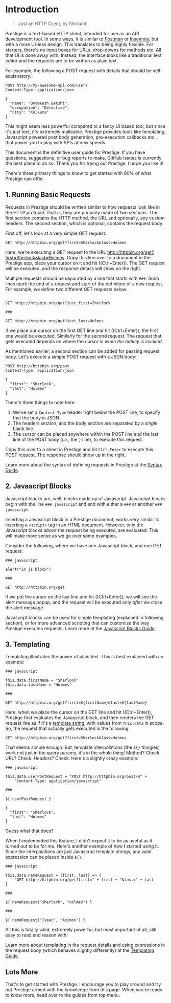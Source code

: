 # Introduction

> Just an HTTP Client, by Shrikant.

Prestige is a text-based HTTP client, intended for use as an API development tool. In some ways, it is similar to
[Postman](https://postman.co) or [Insomnia](https://insomnia.rest), but with a more UI-less design. This translates to
being highly flexible. For starters, there's no input boxes for URLs, drop-downs for methods etc. All that UI is done
away with. Instead, the interface looks like a traditional text editor and the requests are to be written as plain text.

For example, the following a POST request with details that should be self-explanatory.

```http
POST http://my-awesome-api.com/users
Content-Type: application/json

{
  "name": "Byomkesh Bakshi",
  "occupation": "Detective",
  "city": "Kolkata"
}
```

This might seem less powerful compared to a fancy UI based tool, but since it's just text, it's extremely malleable.
Prestige provides tools like templating, Javascript powered post body generation, pre-execution callbacks etc., that
power you to play with APIs at new speeds.

This document is the definitive user guide for Prestige. If you have questions, suggestions, or bug reports to make,
GitHub Issues is currently the best place to do so. Thank you for trying out Prestige, I hope you like it!

There's three primary things to know to get started with 80% of what Prestige can offer.

## 1. Running Basic Requests

Requests in Prestige should be written similar to how requests look like in the HTTP protocol. That is, they are
primarily made of two sections. The first section contains the HTTP method, the URL and optionally, any custom headers.
The second section, which is optional, contains the request body.

First off, let's look at a very simple GET request:

```http
GET http://httpbin.org/get?first=Sherlock&last=Holmes
```

Here, we're executing a GET request to the URL <http://httpbin.org/get?first=Sherlock&last=Holmes>. Copy this line over
to a document in the Prestige app, place your cursor on it and hit ((Ctrl+Enter)). The GET request will be executed, and
the response details will show on the right.

Multiple requests should be separated by a line that starts with `###`. Such lines mark the end of a request and start
of the definition of a new request. For example, we define two different GET requests below:

```http

GET http://httpbin.org/get?just_first=Sherlock

###

GET http://httpbin.org/get?just_last=Holmes

```

If we place our cursor on the first GET line and hit ((Ctrl+Enter)), the first one would be executed. Similarly for the
second request. The request that gets executed depends on where the cursor is *when the hotkey is invoked*.

As mentioned earlier, a second section can be added for passing request body. Let's execute a simple POST request with a
JSON body:

```http
POST http://httpbin.org/post
Content-Type: application/json

{
  "first": "Sherlock",
  "last": "Holmes"
}
```

There's three things to note here:

1. We've set a `Content-Type` header right below the POST line, to specify that the body is JSON.
1. The headers section, and the body section are separated by a *single* blank line.
1. The cursor can be placed anywhere within the POST line and the last line of the POST body (*i.e.,* the `}` line),
   to execute this request.

Copy this over to a sheet in Prestige and hit `Ctrl-Enter` to execute this POST request. The response should show up
in the right.

Learn more about the syntax of defining requests in Prestige at the [Syntax Guide](guides/syntax.md).

## 2. Javascript Blocks

Javascript blocks are, well, blocks made up of Javascript. Javascript blocks begin with the line `### javascript` and
end with either a `###` or another `### javascript`.

Inserting a Javascript block in a Prestige document, works very similar to inserting a `<script>` tag in an HTML
document. However, only the Javascript blocks *above* the request being executed, are evaluated. This will make more
sense as we go over some examples.

Consider the following, where we have one Javascript block, and one GET request:

```
### javascript

alert("in js block")

###

GET http://httpbin.org/get
```

If we put the cursor on the last line and hit ((Ctrl+Enter)), we will see the alert message popup, and the request will
be executed only *after* we close the alert message.

Javascript blocks can be used for simple templating (explained in following section), or for more advanced scripting
that can customize the way Prestige executes requests. Learn more at the [Javascript Blocks
Guide](guides/javascript-blocks.md).

## 3. Templating

Templating illustrates the power of plain text. This is best explained with an example:

```
### javascript

this.data.firstName = "Sherlock"
this.data.lastName = "Holmes"

###

GET http://httpbin.org/get?first=${firstName}&last=${lastName}
```

Here, when we place the cursor on the GET line and hit ((Ctrl+Enter)), Prestige first evaluates the Javascript block,
and then renders the GET request line as if it's a [template string][], with values from `this.data` in scope.  So, the
request that actually gets executed is the following:

[template string]: https://developer.mozilla.org/en-US/docs/Web/JavaScript/Reference/Template_literals

```
GET http://httpbin.org/get?first=Sherlock&last=Holmes
```

That seems simple enough. But, template interpolations (the `${}` thingies) work not just in the query params, it's in
the whole thing! Method? Check. URL? Check. *Headers*? Check. Here's a slightly crazy example:

```
### javascript

this.data.userPostRequest = "POST http://httpbin.org/post\n" +
    "Content-Type: application/javascript"

###

${ userPostRequest }

{
  "first": "Sherlock",
  "last": "Holmes"
}
```

Guess what that does?

When I implemented this feature, I didn't expect it to be as useful as it turned out to be for me. Here's another
example of how I started using it. Since the interpolations are just Javascript template strings, any valid expression
can be placed inside `${}`.

```
### javascript

this.data.nameRequest = (first, last) => {
    "GET http://httpbin.org/get?first=" + first + "&last=" + last
}

###

${ nameRequest("Sherlock", "Holmes") }

###

${ nameRequest("Isaac", "Asimov") }

```

All this is totally valid, extremely powerful, but most important of all, still easy to read and reason with!

Learn more about templating in the request details and using expressions in the request body (which behaves slightly
differently) at the [Templating Guide](guides/templating.md).

## Lots More

That's to get started with Prestige. I encourage you to play around and try out Prestige armed with the knowledge from
this page. When you're ready to know more, head over to the guides from top menu.
